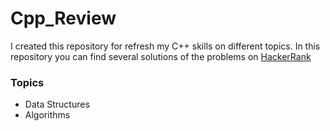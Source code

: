 # Cpp_Review
I created this repository for refresh my C++ skills on different topics. In this repository you can find several solutions of the problems on [HackerRank](https://www.hackerrank.com)
### Topics
* Data Structures
* Algorithms
